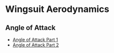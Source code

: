 # Wingsuit Aerodynamics
## Angle of Attack
- [Angle of Attack Part 1](https://www.youtube.com/watch?v=4BOVi9fQhQw)
- [Angle of Attack Part 2](https://www.youtube.com/watch?v=7VOxFf5qLuU)
